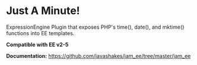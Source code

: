 # Just A Minute!
ExpressionEngine Plugin that exposes PHP's time(), date(), and mktime() functions into EE templates.

**Compatible with EE v2-5**

**Documentation:** https://github.com/javashakes/jam_ee/tree/master/jam_ee
